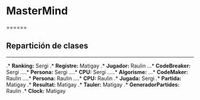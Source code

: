 # MasterMind
======

## Repartición de clases
------
.* **Ranking:** Sergi
.* **Registre:** Matigay
.* **Jugador:** Raulin
...* **CodeBreaker:** Sergi
....* **Persona:** Sergi
....* **CPU:** Sergi
.....* **Algorisme:** 
...* **CodeMaker:** Raulin
....* **Persona:** Raulin
....* **CPU:** Raulin
.* **Jugada:** Sergi
.* **Partida:** Matigay
.* **Resultat:** Matigay
.* **Tauler:** Matigay
.* **GeneradorPartides:** Raulin
.* **Clock:** Matigay
